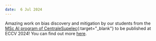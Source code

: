 ```yaml
---
date:  6 Jul 2024
---
```


Amazing work on bias discovery and mitigation by our students from the [MSc AI program of CentraleSupelec](https://masterofscience-ia.com/){:target="_blank"} to be published at ECCV 2024! You can find out more [here](model%20bias%20and%20mitigation/2024/07/06/ViGBias.html).
